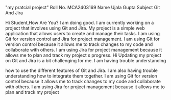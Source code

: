 "my pratcial project" 
Roll No. MCA2403169
Name Ujala Gupta
Subject Git And Jira

Hi Student,How Are You?
I am doing good. I am currently working on a project that involves using Git and Jira.
My project is a simple web application that allows users to create and manage their tasks. I am using
Git for version control and Jira for project management.
I am using Git for version control because it allows me to track changes to my code and collaborate with
others. I am using Jira for project management because it allows me to plan and track my project
s progress.
Hi Updating my project on Git and Jira is a bit challenging for me. I am having trouble understanding

how to use the different features of Git and Jira. I am also having trouble understanding how to
integrate them together.
I am using Git for version control because it allows me to track changes to my code and collaborate with
others. I am using Jira for project management because it allows me to plan and track my project
